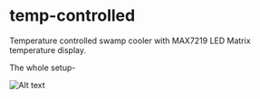 # temp-controlled
Temperature controlled swamp cooler with MAX7219 LED Matrix temperature display.

The whole setup-

![Alt text](https://cloud.githubusercontent.com/assets/4889052/10307082/57b879fc-6c49-11e5-8f09-86da7f50b293.jpg )

